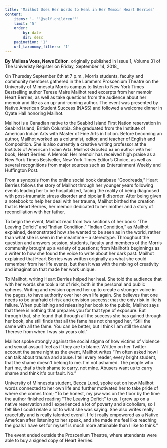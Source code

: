 ```yaml
---
title: 'Mailhot Uses Her Words to Heal in Her Memoir Heart Berries'
content:
    items: '- ''@self.children'''
    limit: '5'
    order:
        by: date
        dir: desc
    pagination: '1'
    url_taxonomy_filters: '1'
---
```


**By Melissa Voss, News Editor**_ originally published in Issue 1, Volume 31 of The Univeristy Register on Friday, September 14, 2018_

On Thursday September 6th at 7 p.m., Morris students, faculty and community members gathered in the Lammers Proscenium Theatre on the University of Minnesota Morris campus to listen to New York Times Bestselling author Terese Maire Mailhot read excerpts from her memoir Heart Berries, as well as take questions from the audience about her memoir and life as an up-and-coming author.  The event was presented by Native American Student Success (NASS) and followed a welcome dinner in Oyate Hall honoring Mailhot.
 
Mailhot is a Canadian native to the Seabird Island First Nation reservation in Seabird Island, British Columbia. She graduated from the Institute of American Indian Arts with Master of Fine Arts in fiction.  Before becoming an author, Mailhot worked as a columnist, editor, and teacher of English and Composition. She is also currently a creative writing professor at the Institute of American Indian Arts. Mailhot debuted as an author with her book, Heart Berries: A Memoir. Her memoir has received high praise as a New York Times Bestseller, New York Times Editor’s Choice, as well as several recognitions from major sources such as Entertainment Weekly and Huffington Post.  
 
From a synopsis from the online social book database “Goodreads,” Heart Berries follows the story of Mailhot through her younger years following events leading her to be hospitalized, facing the reality of being diagnosed with post-traumatic stress disorder and bipolar II disorder.  After being given a notebook to help her deal with her trauma, Mailhot birthed the creation that is Heart Berries, her memoir dedicated to her mother and a story of reconciliation with her father.
 
To begin the event, Mailhot read from two sections of her book: “The Leaving Deficit” and “Indian Condition.”  “Indian Condition,” as Mailhot explained, demonstrated how she wanted to be seen as in the world, rather than what she is seen in the meantime – a stereotype.  Throughout the question and answers session, students, faculty and members of the Morris community brought up a variety of questions; from Mailhot’s beginnings as a writer to how she found the voice to write about her dark past. Mailhot explained that Heart Berries was written originally as what she could remember from her life events, but then it was with the mixing of creativity and imagination that made her work unique.
 
To Mailhot, writing Heart Berries helped her heal.  She told the audience that with her words she took a lot of risk, both in the personal and public spheres. Writing and revision opened her up to create a stronger voice in the pages, to have authority over her own life again. She believes that one needs to be unafraid of risk and envision success; that the only risk in life is failure. When publishing and releasing her book to the public, Mailhot says that there is nothing that prepares you for that type of exposure.  But through that, she found that through all the success she has gained through her book, she still finds that all the fame has not changed her, “Still the same with all the fame. You can be better, but I think I am still the same Therese from when I was six years old.”
 
Mailhot spoke strongly against the social stigma of how victims of violence and sexual assault feel as if they are to blame.  Written on her Twitter account the same night as the event, Mailhot writes “I'm often asked how I can talk about trauma and abuse. I tell every reader, every bright student, that the shame doesn't belong to me. I'm not ashamed. The people who hurt me, that's their shame to carry, not mine. Abusers want us to carry shame and think it's our fault. No.”
 
University of Minnesota student, Becca Lund, spoke out on how Mailhot words connected to her own life and further motivated her to take pride of where she comes from; “To be honest, my jaw was on the floor by the time the author finished reading “The Leaving Deficit” to us. I grew up on a native reservation and I experienced a lot of poverty and alcoholism, so I felt like I could relate a lot to what she was saying. She also writes really gracefully and is really talented overall. I felt really empowered as a Native American after listening to her speak, and she made me feel like reaching the goals I have set for myself is much more attainable than I like to think.”
 
The event ended outside the Proscenium Theatre, where attendants were able to buy a signed copy of Heart Berries.
